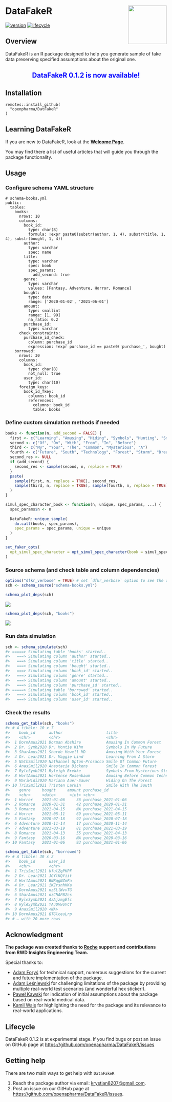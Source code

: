 
# DataFakeR <img src="README_files/figure-gfm/logo.png" align="right" width="120" />

[![version](https://img.shields.io/static/v1.svg?label=github.com&message=v.0.1.2&color=ff69b4)](https://openpharma.github.io/DataFakeR/)
[![lifecycle](https://img.shields.io/badge/lifecycle-experimental-success.svg)](https://www.tidyverse.org/lifecycle/#experimental)

## Overview

DataFakeR is an R package designed to help you generate sample of fake
data preserving specified assumptions about the original one.

<center>

## <span style="color:blue"> DataFakeR 0.1.2 is now available\!</span>

</center>

## Installation

    remotes::install_github(
      "openpharma/DatFakeR"
    )

## Learning DataFakeR

If you are new to DataFakeR, look at the **[Welcome
Page](https://openpharma.github.io/DataFakeR/articles/main.html)**.

You may find there a list of useful articles that will guide you through
the package functionality.

## Usage

### Configure schema YAML structure

    # schema-books.yml
    public:
      tables:
        books:
          nrows: 10
          columns:
            book_id:
              type: char(8)
              formula: !expr paste0(substr(author, 1, 4), substr(title, 1, 4), substr(bought, 1, 4))
            author:
              type: varchar
              spec: name
            title:
              type: varchar
              spec: book
              spec_params:
                add_second: true
            genre:
              type: varchar
              values: [Fantasy, Adventure, Horror, Romance]
            bought:
              type: date
              range: ['2020-01-02', '2021-06-01']
            amount:
              type: smallint
              range: [1, 99]
              na_ratio: 0.2
            purchase_id:
              type: varchar
          check_constraints:
            purchase_id_check:
              column: purchase_id
              expression: !expr purchase_id == paste0('purchase_', bought)
        borrowed:
          nrows: 30
          columns:
            book_id:
              type: char(8)
              not_null: true
            user_id:
              type: char(10)
          foreign_keys:
            book_id_fkey:
              columns: book_id
              references:
                columns: book_id
                table: books

### Define custom simulation methods if needed

``` r
books <- function(n, add_second = FALSE) {
  first <- c("Learning", "Amusing", "Hiding", "Symbols", "Hunting", "Smile")
  second <- c("Of", "On", "With", "From", "In", "Before")
  third <- c("My", "Your", "The", "Common", "Mysterious", "A")
  fourth <- c("Future", "South", "Technology", "Forest", "Storm", "Dreams")
  second_res <- NULL
  if (add_second) {
    second_res <- sample(second, n, replace = TRUE)
  }
  paste(
    sample(first, n, replace = TRUE), second_res, 
    sample(third, n, replace = TRUE), sample(fourth, n, replace = TRUE)
  )
}

simul_spec_character_book <- function(n, unique, spec_params, ...) {
  spec_params$n <- n
  
  DataFakeR::unique_sample(
    do.call(books, spec_params), 
    spec_params = spec_params, unique = unique
  )
}

set_faker_opts(
  opt_simul_spec_character = opt_simul_spec_character(book = simul_spec_character_book)
)
```

### Source schema (and check table and column dependencies)

``` r
options("dfkr_verbose" = TRUE) # set `dfkr_verbose` option to see the workflow progress
sch <- schema_source("schema-books.yml")
```

``` r
schema_plot_deps(sch)
```

<img src="README_files/figure-gfm/tbls_dep-1.png" style="display: block; margin: auto;" />

``` r
schema_plot_deps(sch, "books")
```

<img src="README_files/figure-gfm/books_dep-1.png" style="display: block; margin: auto;" />

### Run data simulation

``` r
sch <- schema_simulate(sch)
#> =====> Simulating table 'books' started..
#>   ===> Simulating column 'author' started..
#>   ===> Simulating column 'title' started..
#>   ===> Simulating column 'bought' started..
#>   ===> Simulating column 'book_id' started..
#>   ===> Simulating column 'genre' started..
#>   ===> Simulating column 'amount' started..
#>   ===> Simulating column 'purchase_id' started..
#> =====> Simulating table 'borrowed' started..
#>   ===> Simulating column 'book_id' started..
#>   ===> Simulating column 'user_id' started..
```

### Check the results

``` r
schema_get_table(sch, "books")
#> # A tibble: 10 x 7
#>    book_id      author                   title                           
#>    <chr>        <chr>                    <chr>                           
#>  1 DormAmus2021 Dorman Abshire           Amusing In Common Forest        
#>  2 Dr. Symb2020 Dr. Montie Kihn          Symbols In My Future            
#>  3 SharAmus2021 Sharde Howell MD         Amusing With Your Forest        
#>  4 Dr. Lear2021 Dr. Maggie Lind          Learning From A Storm           
#>  5 NathSmil2020 Nathanael Upton-Prosacco Smile Of Common Future          
#>  6 AnasSmil2020 Anastacia Dickens        Smile In Common Forest          
#>  7 RyleSymb2021 Ryleigh Brekke           Symbols From Mysterious Storm   
#>  8 HortAmus2021 Hortense Rosenbaum       Amusing Before Common Technology
#>  9 MariHidi2020 Mariana Auer-Sauer       Hiding On The Forest            
#> 10 TrisSmil2021 Tristen Larkin           Smile With The South            
#>    genre     bought     amount purchase_id        
#>    <chr>     <date>      <int> <chr>              
#>  1 Horror    2021-01-06     36 purchase_2021-01-06
#>  2 Romance   2020-01-31     42 purchase_2020-01-31
#>  3 Romance   2021-04-15     NA purchase_2021-04-15
#>  4 Horror    2021-05-11     69 purchase_2021-05-11
#>  5 Fantasy   2020-07-18     92 purchase_2020-07-18
#>  6 Adventure 2020-11-14     17 purchase_2020-11-14
#>  7 Adventure 2021-03-19     81 purchase_2021-03-19
#>  8 Romance   2021-04-13     55 purchase_2021-04-13
#>  9 Fantasy   2020-03-16     NA purchase_2020-03-16
#> 10 Fantasy   2021-01-06     93 purchase_2021-01-06
```

``` r
schema_get_table(sch, "borrowed")
#> # A tibble: 30 x 2
#>    book_id      user_id   
#>    <chr>        <chr>     
#>  1 TrisSmil2021 UfulZqPKPF
#>  2 Dr. Lear2021 JGYlKQYiit
#>  3 HortAmus2021 BNRqgNZmFa
#>  4 Dr. Lear2021 iKZrsnhKKa
#>  5 DormAmus2021 nzSLlWvvTG
#>  6 SharAmus2021 nzCNAPBZcs
#>  7 RyleSymb2021 AzAjzmgEfc
#>  8 RyleSymb2021 YAuUVwoVcY
#>  9 AnasSmil2020 <NA>      
#> 10 DormAmus2021 QTGlceuLrp
#> # … with 20 more rows
```

## Acknowledgment

**The package was created thanks to [Roche](https://www.roche.com/)
support and contributions from RWD Insights Engineering Team.**

Special thanks to:

  - [Adam Foryś](mailto:adam.forys@gmail.com) for technical support,
    numerous suggestions for the current and future implementation of
    the package.
  - [Adam Leśniewski](mailto:alesniewski123@gmail.com) for challenging
    limitations of the package by providing multiple real-world test
    scenarios (and wonderful hex sticker\!).
  - [Paweł Kawski](mailto:pawel.kawski@gmail.com) for indication of
    initial assumptions about the package based on real-world medical
    data.
  - [Kamil Wais](mailto:kamil.wais@gmail.com) for highlighting the need
    for the package and its relevance to real-world applications.

## Lifecycle

DataFakeR 0.1.2 is at experimental stage. If you find bugs or post an
issue on GitHub page at
<https://github.com/openapharma/DataFakeR/issues>

## Getting help

There are two main ways to get help with `DataFakeR`

1.  Reach the package author via email: <krystian8207@gmail.com>.
2.  Post an issue on our GitHub page at
    <https://github.com/openapharma/DataFakeR/issues>.
